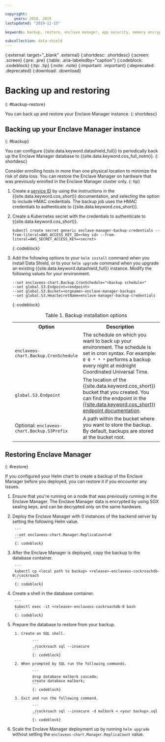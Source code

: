 ```yaml
---

copyright:
	years: 2018, 2019
lastupdated: "2019-11-15"

keywords: backup, restore, enclave manager, app security, memory encryption, database, container, kube security, nodes, hmac credentials, helm, keys

subcollection: data-shield
---
```


{:external: target="_blank" .external}
{:shortdesc: .shortdesc}
{:screen: .screen}
{:pre: .pre}
{:table: .aria-labeledby="caption"}
{:codeblock: .codeblock}
{:tip: .tip}
{:note: .note}
{:important: .important}
{:deprecated: .deprecated}
{:download: .download}


# Backing up and restoring
{: #backup-restore}

You can back up and restore your Enclave Manager instance.
{: shortdesc}


## Backing up your Enclave Manager instance
{: #backup}

You can configure {{site.data.keyword.datashield_full}} to periodically back up the Enclave Manager database to {{site.data.keyword.cos_full_notm}}.
{: shortdesc}

Consider enrolling hosts in more than one physical location to minimize the risk of data loss. You can restore the Enclave Manager on hardware that was previously enrolled in the Enclave Manager cluster only.
{: tip}


1. Create a [service ID](/docs/services/cloud-object-storage?topic=cloud-object-storage-service-credentials) by using the instructions in the {{site.data.keyword.cos_short}} documentation, and selecting the option to include HMAC credentials. The backup job uses the HMAC credentials to authenticate to {{site.data.keyword.cos_short}}.

2. Create a Kubernetes secret with the credentials to authenticate to {{site.data.keyword.cos_short}}.
		
	```
	kubectl create secret generic enclave-manager-backup-credentials --from-literal=AWS_ACCESS_KEY_ID=<key id> --from-literal=AWS_SECRET_ACCESS_KEY=<secret>
	```
	{: codeblock}

3. Add the following options to your `helm install` command when you install Data Shield, or to your `helm upgrade` command when you upgrade an existing {{site.data.keyword.datashield_full}} instance. Modify the following values for your environment.
		
	```
	--set enclaveos-chart.Backup.CronSchedule="<backup schedule>"
	--set global.S3.Endpoint=<endpoint>
	--set global.S3.Bucket=<orgname>-enclave-manager-backups
	--set global.S3.HmacSecretName=enclave-manager-backup-credentials
	```
	{: codeblock}

	<table>
		<caption>Table 1. Backup installation options</caption>
		<tr>
			<th>Option</th>
			<th>Description</th>
		</tr>
		<tr>
			<td><code>enclaveos-chart.Backup.CronSchedule</code></td>
			<td>The schedule on which you want to back up your environment. The schedule is set in cron syntax. For example: <code>0 0 * * *</code> performs a backup every night at midnight Coordinated Universal Time.</td>
		</tr>
		<tr>
			<td><code>global.S3.Endpoint</code></td>
			<td>The location of the {{site.data.keyword.cos_short}} bucket that you created. You can find the endpoint in the <a href="/docs/services/cloud-object-storage?topic=cloud-object-storage-endpoints">{{site.data.keyword.cos_short}} endpoint documentation</a>.</td>
		</tr>
		<tr>
			<td>Optional: <code>enclaveos-chart.Backup.S3Prefix</code></td>
			<td>A path within the bucket where you want to store the backup. By default, backups are stored at the bucket root.</td>
		</tr>
	</table>



## Restoring Enclave Manager
{: #restore}

If you configured your Helm chart to create a backup of the Enclave Manager before you deployed, you can restore it if you encounter any issues.

1. Ensure that you're running on a node that was previously running in the Enclave Manager. The Enclave Manager data is encrypted by using SGX sealing keys, and can be decrypted only on the same hardware.

2. Deploy the Enclave Manager with 0 instances of the backend server by setting the following Helm value.

		```
		--set enclaveos-chart.Manager.ReplicaCount=0
		```
		{: codeblock}

3. After the Enclave Manager is deployed, copy the backup to the database container.

		```
		kubectl cp <local path to backup> <release>-enclaveos-cockroachdb-0:/cockroach
		```
		{: codeblock}

4. Create a shell in the database container.

		```
		kubectl exec -it <release>-enclaveos-cockroachdb-0 bash
		```
		{: codeblock}

5. Prepare the database to restore from your backup.

		1. Create an SQL shell.

				```
				./cockroach sql --insecure
				```
				{: codeblock}
		
		2. When prompted by SQL run the following commands.

				```
				drop database malbork cascade;
				create database malbork;
				```
				{: codeblock}
		
		3. Exit and run the following command.

				```
				./cockroach sql --insecure -d malbork < <your backup>.sql
				```
				{: codeblock}

6. Scale the Enclave Manager deployment up by running `helm upgrade` without setting the `enclaveos-chart.Manager.ReplicaCount` value.

